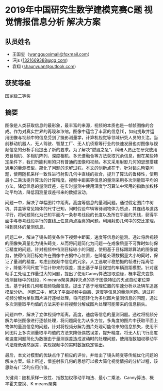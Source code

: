# 2019年中国研究生数学建模竞赛C题 视觉情报信息分析 解决方案

## 队员姓名
- 王国玺（wangguoximail@foxmail.com）
- 汪js (1321669388@qq.com)
- 袁翔 (shaunyuan@outlook.com)

## 获奖等级 
国家级二等奖

## 摘要

图像是人类获取信息的最形象，最丰富的来源，视频的本质也是一帧帧图像的合成。作为对真实世界的再现和浓缩，图像中蕴含了丰富的信息[1]，如何提取并运用图像与视频中的信息受到了摄影测量学，计算机视觉等领域研究人员的关注。当前移动机器人、无人驾驶、智慧工厂、无人机侦察等行业的快速发展也对图像与视频信息的分析手段提出了新的要求。为了解决“燃眉之急”，科研人员正在研究使用双目相机、多相机阵列、深度相机、多光谱融合等方法获取冗余信息，但在某些特定条件下，我们所能利用的只有普通的图像和视频。本文采用射影几何的思想搭建通用的量测模型，简化了问题的求解过程。本文的创新点在于，针对镜头畸变问题，使用随机采样一致性进行射影几何中直线的拟合，提升了算法的鲁棒性，使用最小二乘法提升算法的计算精度。视频中距离等信息的量测采用多次测量取平均的方法，降低信息的量测误差，在实时量测中使用深度学习算法中常用的指数加权移动平均法，降低因测量误差带来的数据波动。

问题一中，解决了单幅图片中距离，高度等信息的量测问题。通过假定图片中树坑、井盖等常见物体的尺寸已知，同时假设车辆等待测物体为质点，其连线与道路平行，将问题简化为已知平面内一条参考线段的长度以及所在平面的灭线，获得平面中与参考线段平行的直线上任意两点距离的问题。利用射影几何中的交比定理，得到具体的量测信息。

问题二中，解决了镜头畸变条件下视频中距离，速度等信息的量测。通过将后视镜的图像失真量化为镜头畸变，从而将问题简化为问题一在成像质量不可靠时如何保证精度的问题。针对视频中待测目标较小的问题，使用基于目标跟踪算法的图像裁剪，使得待测目标始终在图像中占据中心位置，在降低处理数据量大小的同时，保证了量测的精度，考虑到视频中信息的冗余，人工选取平稳拍摄的帧进行距离估计，降低不同尺度下估计带来的误差，提出基于单目视觉的车辆测距模型。针对逐帧手工处理工作量过大的问题，提出了使用Canny算法提取边缘，概率霍夫变换检测目标中的线段，K-means聚类选择灭点的基于图像特征的灭点自动定位算法。基于射影几何和视频隐藏信息，提出了基于地理位置的车速分析以及辆车追逐模型分析。
问题三中，解决了平面视频中距离、速度等信息的量测问题。通过将视频分解为单张图片进行逐帧处理，将问题转化为多张图片量测信息的问题，通过多次测量取平均值的方法来弥补将视频分解成图片处理可能带来的信息损失。

问题四中，解决了立体视频中距离，高度，速度等信息的量测问题。通过将视频分解为单张图像进行逐帧处理，将问题简化为从多方位，多角度的图片中获取平面上物体的量测信息的问题，针对将视频分解为图片处理可能带来的信息损失，使用不同图片上多次测量取平均值的方法来降低偶然误差，提升精度。将无人机飞行高度和速度问题简化为数据由于量测误差造成波动时的处理问题，使用指数加权移动平均法降低偶然误差，实现视频中的实时数据稳定输出。

最后，本文对模型的优缺点作了相应的评价，并给出了镜头畸变等传统优化问题的解决方案。综上所述，借鉴射影几何的思想可以极大简化视觉情报的分析过程，该思路有广泛的应用价值。

关键词：随机采样一致性、指数加权移动平均法、最小二乘法、Canny算法、概率霍夫变换、K-means聚类
